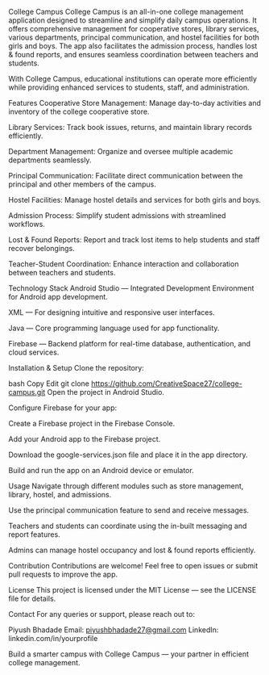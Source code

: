 College Campus
College Campus is an all-in-one college management application designed to streamline and simplify daily campus operations. It offers comprehensive management for cooperative stores, library services, various departments, principal communication, and hostel facilities for both girls and boys. The app also facilitates the admission process, handles lost & found reports, and ensures seamless coordination between teachers and students.

With College Campus, educational institutions can operate more efficiently while providing enhanced services to students, staff, and administration.

Features
Cooperative Store Management: Manage day-to-day activities and inventory of the college cooperative store.

Library Services: Track book issues, returns, and maintain library records efficiently.

Department Management: Organize and oversee multiple academic departments seamlessly.

Principal Communication: Facilitate direct communication between the principal and other members of the campus.

Hostel Facilities: Manage hostel details and services for both girls and boys.

Admission Process: Simplify student admissions with streamlined workflows.

Lost & Found Reports: Report and track lost items to help students and staff recover belongings.

Teacher-Student Coordination: Enhance interaction and collaboration between teachers and students.

Technology Stack
Android Studio — Integrated Development Environment for Android app development.

XML — For designing intuitive and responsive user interfaces.

Java — Core programming language used for app functionality.

Firebase — Backend platform for real-time database, authentication, and cloud services.

Installation & Setup
Clone the repository:

bash
Copy
Edit
git clone https://github.com/CreativeSpace27/college-campus.git
Open the project in Android Studio.

Configure Firebase for your app:

Create a Firebase project in the Firebase Console.

Add your Android app to the Firebase project.

Download the google-services.json file and place it in the app directory.

Build and run the app on an Android device or emulator.

Usage
Navigate through different modules such as store management, library, hostel, and admissions.

Use the principal communication feature to send and receive messages.

Teachers and students can coordinate using the in-built messaging and report features.

Admins can manage hostel occupancy and lost & found reports efficiently.

Contribution
Contributions are welcome!
Feel free to open issues or submit pull requests to improve the app.

License
This project is licensed under the MIT License — see the LICENSE file for details.

Contact
For any queries or support, please reach out to:

Piyush Bhadade
Email: piyushbhadade27@gmail.com
LinkedIn: linkedin.com/in/yourprofile

Build a smarter campus with College Campus — your partner in efficient college management.

